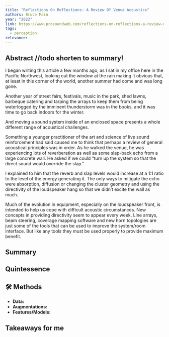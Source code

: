 ```yaml
---
title: "Reflections On Reflections: A Review Of Venue Acoustics"
authors: Bruce Main
year: "2022"
link: https://www.prosoundweb.com/reflections-on-reflections-a-review-of-venue-acoustics/
tags:
  - perception
relevance:
---
```

## Abstract //todo shorten to summary!
I began writing this article a few months ago, as I sat in my office here in the Pacific Northwest, looking out the window at the rain making it obvious that, at least in this corner of the world, another summer had come and was long gone.

Another year of street fairs, festivals, music in the park, shed lawns, barbeque catering and tarping the arrays to keep them from being waterlogged by the imminent thunderstorm was in the books, and it was time to go back indoors for the winter.

And moving a sound system inside of an enclosed space presents a whole different range of acoustical challenges.

Something a younger practitioner of the art and science of live sound reinforcement had said caused me to think that perhaps a review of general acoustical principles was in order. As he walked the venue, he was experiencing lots of reverberation as well as some slap-back echo from a large concrete wall. He asked if we could “turn up the system so that the direct sound would override the slap.”

I explained to him that the reverb and slap levels would increase at a 1:1 ratio to the level of the energy generating it. The only ways to mitigate the echo were absorption, diffusion or changing the cluster geometry and using the directivity of the loudspeaker hang so that we didn’t excite the wall as much.

Much of the evolution in equipment, especially on the loudspeaker front, is intended to help us cope with difficult acoustic circumstances. New concepts in providing directivity seem to appear every week. Line arrays, beam steering, coverage mapping software and new horn topologies are just some of the tools that can be used to improve the system/room interface. But like any tools they must be used properly to provide maximum benefit.

## Summary


## Quintessence


## 🛠️ Methods
- **Data:**  
- **Augmentations:**  
- **Features/Models:**  


## Takeaways for me

